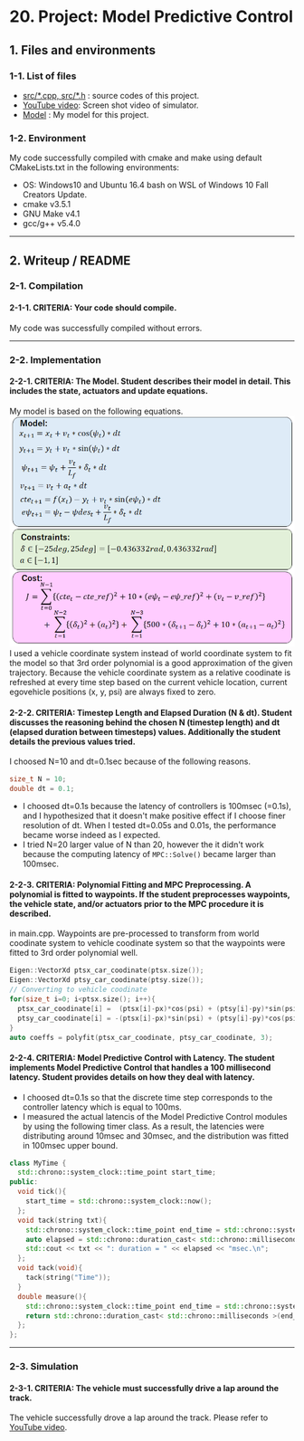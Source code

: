# 20. Project: Model Predictive Control

## 1. Files and environments
### 1-1. List of files
* [src/\*.cpp, src/\*.h](./src/) : source codes of this project.
* [YouTube video](https://youtu.be/Sg6Ga40LST8): Screen shot video of simulator.
* [Model](./mymodel.png) : My model for this project.

### 1-2. Environment
My code successfully compiled with cmake and make using default CMakeLists.txt in the following environments:
* OS: Windows10 and Ubuntu 16.4 bash on WSL of Windows 10 Fall Creators Update.
* cmake v3.5.1
* GNU Make v4.1
* gcc/g++ v5.4.0

[//]: # (Image References)
[mymodel.png]: ./mymodel.png

---
## 2. Writeup / README

### 2-1. Compilation
#### 2-1-1. CRITERIA: Your code should compile.
My code was successfully compiled without errors.

---
### 2-2. Implementation
#### 2-2-1. CRITERIA: The Model. Student describes their model in detail. This includes the state, actuators and update equations.
My model is based on the following equations. 
![mymodel.png][mymodel.png]  
I used a vehicle coordinate system instead of world coordinate system to fit the model so that 3rd order polynomial is a good approximation of the given trajectory. Because the vehicle coordinate system as a relative coodinate is refreshed at every time step based on the current vehicle location, current egovehicle positions (x, y, psi) are always fixed to zero.

#### 2-2-2. CRITERIA: Timestep Length and Elapsed Duration (N & dt). Student discusses the reasoning behind the chosen N (timestep length) and dt (elapsed duration between timesteps) values. Additionally the student details the previous values tried.
I choosed N=10 and dt=0.1sec because of the following reasons.
```cpp
size_t N = 10;
double dt = 0.1;
```
- I choosed dt=0.1s because the latency of controllers is 100msec (=0.1s), and I hypothesized that it doesn't make positive effect if I choose finer resolution of dt. When I tested dt=0.05s and 0.01s, the performance became worse indeed as I expected.
- I tried N=20 larger value of N than 20, however the it didn't work because the computing latency of  `MPC::Solve()` became larger than 100msec.


#### 2-2-3. CRITERIA: Polynomial Fitting and MPC Preprocessing. A polynomial is fitted to waypoints. If the student preprocesses waypoints, the vehicle state, and/or actuators prior to the MPC procedure it is described.
in main.cpp.
Waypoints are pre-processed to transform from world coodinate system to vehicle coodinate system so that the waypoints were fitted to 3rd order polynomial well.
```cpp
Eigen::VectorXd ptsx_car_coodinate(ptsx.size());
Eigen::VectorXd ptsy_car_coodinate(ptsy.size());
// Converting to vehicle coodinate
for(size_t i=0; i<ptsx.size(); i++){
  ptsx_car_coodinate[i] =  (ptsx[i]-px)*cos(psi) + (ptsy[i]-py)*sin(psi);
  ptsy_car_coodinate[i] = -(ptsx[i]-px)*sin(psi) + (ptsy[i]-py)*cos(psi);
}
auto coeffs = polyfit(ptsx_car_coodinate, ptsy_car_coodinate, 3);
```

#### 2-2-4. CRITERIA: Model Predictive Control with Latency. The student implements Model Predictive Control that handles a 100 millisecond latency. Student provides details on how they deal with latency.

- I choosed dt=0.1s so that the discrete time step corresponds to the controller latency which is equal to 100ms.
- I measured the actual latencis of the Model Predictive Control modules by using the following timer class. As a result, the latencies were distributing around 10msec and 30msec, and the distribution was fitted in 100msec upper bound.
```cpp
class MyTime {
  std::chrono::system_clock::time_point start_time;
public:
  void tick(){
    start_time = std::chrono::system_clock::now();
  };
  void tack(string txt){
    std::chrono::system_clock::time_point end_time = std::chrono::system_clock::now();
    auto elapsed = std::chrono::duration_cast< std::chrono::milliseconds >(end_time - start_time).count();
    std::cout << txt << ": duration = " << elapsed << "msec.\n";
  };
  void tack(void){
    tack(string("Time"));
  }
  double measure(){
    std::chrono::system_clock::time_point end_time = std::chrono::system_clock::now();
    return std::chrono::duration_cast< std::chrono::milliseconds >(end_time - start_time).count();
  };
};
```


---
### 2-3. Simulation
#### 2-3-1. CRITERIA: The vehicle must successfully drive a lap around the track.
The vehicle successfully drove a lap around the track. Please refer to [YouTube video](https://youtu.be/Sg6Ga40LST8).

